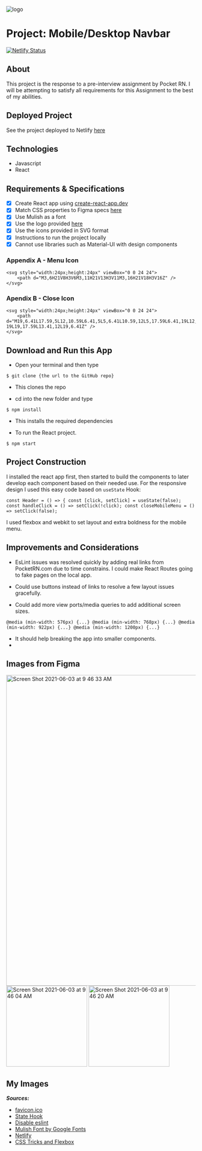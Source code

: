 ![logo](https://user-images.githubusercontent.com/55994508/121374652-aed2c480-c905-11eb-9880-22f931b44a18.png)
# Project: Mobile/Desktop Navbar
[![Netlify Status](https://api.netlify.com/api/v1/badges/8c37c411-2337-41c0-bd81-b7f8cd76fe12/deploy-status)](https://app.netlify.com/sites/pocket-rn-mobile-desktop-navbar/deploys)
## About
This project is the response to a pre-interview assignment by Pocket RN. I will be attempting to satisfy all requirements for this Assignment to the best of my abilities.

## Deployed Project

See the project deployed to Netlify [here](https://pocket-rn-mobile-desktop-navbar.netlify.app/)
## Technologies

- Javascript
- React

## Requirements & Specifications

- [x] Create React app using [create-react-app.dev](https://create-react-app.dev/)
- [x] Match CSS properties to Figma specs [here](https://www.figma.com/file/pWbHTagWnjetKESFxFwwwd/Coding-Assessment-Designs?node-id=1%3A128)
- [x] Use Mulish as a font
- [x] Use the logo provided [here](https://pocketrn.com/static/media/Logo.b9fcd954.png)
- [x] Use the icons provided in SVG format
- [x] Instructions to run the project locally
- [x] Cannot use libraries such as Material-UI with design components

### Appendix A - Menu Icon

```
<svg style="width:24px;height:24px" viewBox="0 0 24 24">
    <path d="M3,6H21V8H3V6M3,11H21V13H3V11M3,16H21V18H3V16Z" />
</svg>
```

### Apendix B - Close Icon

```
<svg style="width:24px;height:24px" viewBox="0 0 24 24">
    <path
d="M19,6.41L17.59,5L12,10.59L6.41,5L5,6.41L10.59,12L5,17.59L6.41,19L12,13.41L17.59,
19L19,17.59L13.41,12L19,6.41Z" />
</svg>
```

## Download and Run this App 

- Open your terminal and then type

``
$ git clone {the url to the GitHub repo}
``
- This clones the repo

- cd into the new folder and type

``
$ npm install
``
- This installs the required dependencies

- To run the React project.

``
$ npm start
``

## Project Construction

I installed the react app first, then started to build the components to later develop each component based on their needed use. For the responsive design I used this easy code based on ``useState`` Hook:

``
const Header = () => {
    const [click, setClick] = useState(false);
    const handleClick = () => setClick(!click);
    const closeMobileMenu = () => setClick(false);
``

I used flexbox and webkit to set layout and extra boldness for the mobile menu.

##  Improvements and Considerations

- EsLint issues was resolved quickly by adding real links from PocketRN.com due to time constrains. I could make React Routes going to fake pages on the local app.

- Could use buttons instead of links to resolve a few layout issues gracefully.

- Could add more view ports/media queries to add additional screen sizes.

``
@media (min-width: 576px) {...}
@media (min-width: 768px) {...}
@media (min-width: 922px) {...}
@media (min-width: 1200px) {...}
``

- It should help breaking the app into smaller components.
- 
## Images from Figma

<img width="825" alt="Screen Shot 2021-06-03 at 9 46 33 AM" src="https://user-images.githubusercontent.com/55994508/121377837-4b966180-c908-11eb-99a4-99a8fe75a2c4.png">
<img width="215" alt="Screen Shot 2021-06-03 at 9 46 04 AM" src="https://user-images.githubusercontent.com/55994508/121377888-55b86000-c908-11eb-834d-40f7860fe589.png">
<img width="215" alt="Screen Shot 2021-06-03 at 9 46 20 AM" src="https://user-images.githubusercontent.com/55994508/121377938-5f41c800-c908-11eb-82ef-f78899dfa17d.png">

## My Images

**_Sources:_**

- [favicon.ico](https://favicon.io/favicon-converter/)
- [State Hook](https://reactjs.org/docs/hooks-state.html)
- [Disable eslint](https://stackoverflow.com/questions/27732209/turning-off-eslint-rule-for-a-specific-line)
- [Mulish Font by Google Fonts](https://fonts.google.com/specimen/Mulish)
- [Netlify](https://www.netlify.com/)
- [CSS Tricks and Flexbox](https://css-tricks.com/snippets/css/a-guide-to-flexbox/)



